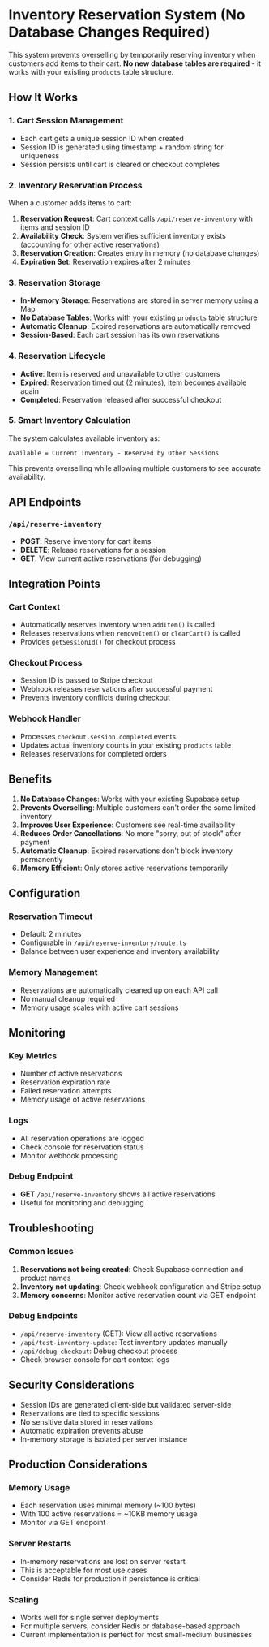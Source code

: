 # Inventory Reservation System (No Database Changes Required)

This system prevents overselling by temporarily reserving inventory when customers add items to their cart. **No new database tables are required** - it works with your existing `products` table structure.

## How It Works

### 1. **Cart Session Management**
- Each cart gets a unique session ID when created
- Session ID is generated using timestamp + random string for uniqueness
- Session persists until cart is cleared or checkout completes

### 2. **Inventory Reservation Process**
When a customer adds items to cart:
1. **Reservation Request**: Cart context calls `/api/reserve-inventory` with items and session ID
2. **Availability Check**: System verifies sufficient inventory exists (accounting for other active reservations)
3. **Reservation Creation**: Creates entry in memory (no database changes)
4. **Expiration Set**: Reservation expires after 2 minutes

### 3. **Reservation Storage**
- **In-Memory Storage**: Reservations are stored in server memory using a Map
- **No Database Tables**: Works with your existing `products` table structure
- **Automatic Cleanup**: Expired reservations are automatically removed
- **Session-Based**: Each cart session has its own reservations

### 4. **Reservation Lifecycle**
- **Active**: Item is reserved and unavailable to other customers
- **Expired**: Reservation timed out (2 minutes), item becomes available again
- **Completed**: Reservation released after successful checkout

### 5. **Smart Inventory Calculation**
The system calculates available inventory as:
```
Available = Current Inventory - Reserved by Other Sessions
```

This prevents overselling while allowing multiple customers to see accurate availability.

## API Endpoints

### `/api/reserve-inventory`
- **POST**: Reserve inventory for cart items
- **DELETE**: Release reservations for a session
- **GET**: View current active reservations (for debugging)

## Integration Points

### Cart Context
- Automatically reserves inventory when `addItem()` is called
- Releases reservations when `removeItem()` or `clearCart()` is called
- Provides `getSessionId()` for checkout process

### Checkout Process
- Session ID is passed to Stripe checkout
- Webhook releases reservations after successful payment
- Prevents inventory conflicts during checkout

### Webhook Handler
- Processes `checkout.session.completed` events
- Updates actual inventory counts in your existing `products` table
- Releases reservations for completed orders

## Benefits

1. **No Database Changes**: Works with your existing Supabase setup
2. **Prevents Overselling**: Multiple customers can't order the same limited inventory
3. **Improves User Experience**: Customers see real-time availability
4. **Reduces Order Cancellations**: No more "sorry, out of stock" after payment
5. **Automatic Cleanup**: Expired reservations don't block inventory permanently
6. **Memory Efficient**: Only stores active reservations temporarily

## Configuration

### Reservation Timeout
- Default: 2 minutes
- Configurable in `/api/reserve-inventory/route.ts`
- Balance between user experience and inventory availability

### Memory Management
- Reservations are automatically cleaned up on each API call
- No manual cleanup required
- Memory usage scales with active cart sessions

## Monitoring

### Key Metrics
- Number of active reservations
- Reservation expiration rate
- Failed reservation attempts
- Memory usage of active reservations

### Logs
- All reservation operations are logged
- Check console for reservation status
- Monitor webhook processing

### Debug Endpoint
- **GET** `/api/reserve-inventory` shows all active reservations
- Useful for monitoring and debugging

## Troubleshooting

### Common Issues
1. **Reservations not being created**: Check Supabase connection and product names
2. **Inventory not updating**: Check webhook configuration and Stripe setup
3. **Memory concerns**: Monitor active reservation count via GET endpoint

### Debug Endpoints
- `/api/reserve-inventory` (GET): View all active reservations
- `/api/test-inventory-update`: Test inventory updates manually
- `/api/debug-checkout`: Debug checkout process
- Check browser console for cart context logs

## Security Considerations

- Session IDs are generated client-side but validated server-side
- Reservations are tied to specific sessions
- No sensitive data stored in reservations
- Automatic expiration prevents abuse
- In-memory storage is isolated per server instance

## Production Considerations

### Memory Usage
- Each reservation uses minimal memory (~100 bytes)
- With 100 active reservations = ~10KB memory usage
- Monitor via GET endpoint

### Server Restarts
- In-memory reservations are lost on server restart
- This is acceptable for most use cases
- Consider Redis for production if persistence is critical

### Scaling
- Works well for single server deployments
- For multiple servers, consider Redis or database-based approach
- Current implementation is perfect for most small-medium businesses
